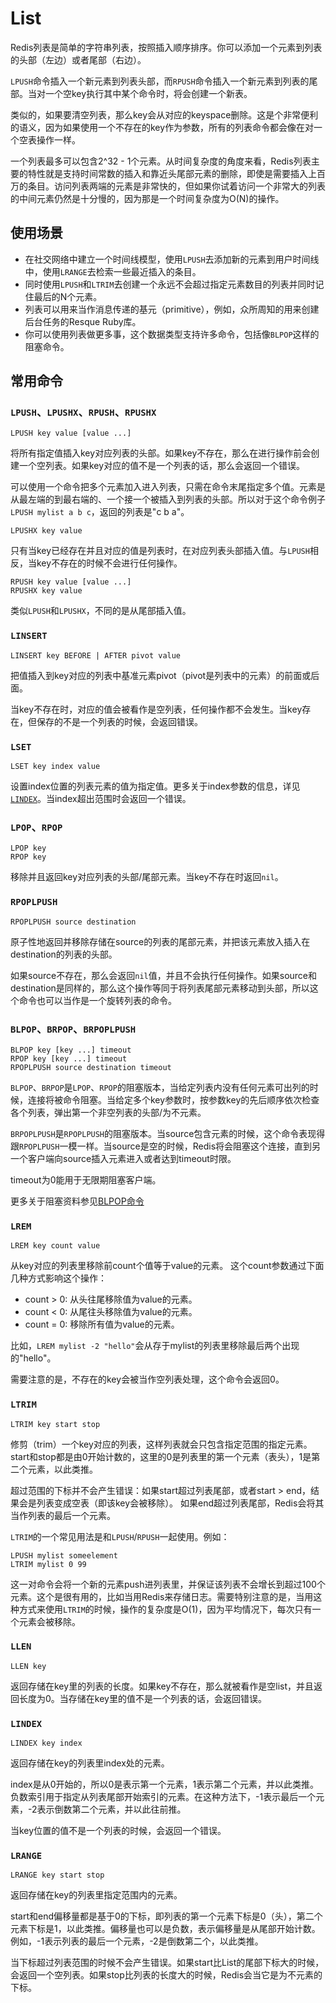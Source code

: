 # List

Redis列表是简单的字符串列表，按照插入顺序排序。你可以添加一个元素到列表的头部（左边）或者尾部（右边）。

`LPUSH`命令插入一个新元素到列表头部，而`RPUSH`命令插入一个新元素到列表的尾部。当对一个空key执行其中某个命令时，将会创建一个新表。

类似的，如果要清空列表，那么key会从对应的keyspace删除。这是个非常便利的语义，因为如果使用一个不存在的key作为参数，所有的列表命令都会像在对一个空表操作一样。

一个列表最多可以包含2^32 - 1个元素。从时间复杂度的角度来看，Redis列表主要的特性就是支持时间常数的插入和靠近头尾部元素的删除，即使是需要插入上百万的条目。访问列表两端的元素是非常快的，但如果你试着访问一个非常大的列表的中间元素仍然是十分慢的，因为那是一个时间复杂度为O(N)的操作。

## 使用场景

- 在社交网络中建立一个时间线模型，使用`LPUSH`去添加新的元素到用户时间线中，使用`LRANGE`去检索一些最近插入的条目。
- 同时使用`LPUSH`和`LTRIM`去创建一个永远不会超过指定元素数目的列表并同时记住最后的N个元素。
- 列表可以用来当作消息传递的基元（primitive），例如，众所周知的用来创建后台任务的Resque Ruby库。
- 你可以使用列表做更多事，这个数据类型支持许多命令，包括像`BLPOP`这样的阻塞命令。

## 常用命令

### `LPUSH`、`LPUSHX`、`RPUSH`、`RPUSHX`

```redis
LPUSH key value [value ...]
```

将所有指定值插入key对应列表的头部。如果key不存在，那么在进行操作前会创建一个空列表。如果key对应的值不是一个列表的话，那么会返回一个错误。

可以使用一个命令把多个元素加入进入列表，只需在命令末尾指定多个值。元素是从最左端的到最右端的、一个接一个被插入到列表的头部。所以对于这个命令例子 `LPUSH mylist a b c`，返回的列表是"c b a"。

```redis
LPUSHX key value
```

只有当key已经存在并且对应的值是列表时，在对应列表头部插入值。与`LPUSH`相反，当key不存在的时候不会进行任何操作。

```redis
RPUSH key value [value ...]
RPUSHX key value
```

类似`LPUSH`和`LPUSHX`，不同的是从尾部插入值。

### `LINSERT`

```redis
LINSERT key BEFORE | AFTER pivot value
```

把值插入到key对应的列表中基准元素pivot（pivot是列表中的元素）的前面或后面。

当key不存在时，对应的值会被看作是空列表，任何操作都不会发生。当key存在，但保存的不是一个列表的时候，会返回错误。

### `LSET`

```redis
LSET key index value
```

设置index位置的列表元素的值为指定值。更多关于index参数的信息，详见[`LINDEX`](#lindex)。当index超出范围时会返回一个错误。

### `LPOP`、`RPOP`

```redis
LPOP key
RPOP key
```

移除并且返回key对应列表的头部/尾部元素。当key不存在时返回`nil`。

### `RPOPLPUSH`

```redis
RPOPLPUSH source destination
```

原子性地返回并移除存储在source的列表的尾部元素，并把该元素放入插入在destination的列表的头部。

如果source不存在，那么会返回`nil`值，并且不会执行任何操作。如果source和destination是同样的，那么这个操作等同于将列表尾部元素移动到头部，所以这个命令也可以当作是一个旋转列表的命令。

### `BLPOP`、`BRPOP`、`BRPOPLPUSH`

```redis
BLPOP key [key ...] timeout
RPOP key [key ...] timeout
RPOPLPUSH source destination timeout
```

`BLPOP`、`BRPOP`是`LPOP`、`RPOP`的阻塞版本，当给定列表内没有任何元素可出列的时候，连接将被命令阻塞。当给定多个key参数时，按参数key的先后顺序依次检查各个列表，弹出第一个非空列表的头部/为不元素。

`BRPOPLPUSH`是`RPOPLPUSH`的阻塞版本。当source包含元素的时候，这个命令表现得跟`RPOPLPUSH`一模一样。当source是空的时候，Redis将会阻塞这个连接，直到另一个客户端向source插入元素进入或者达到timeout时限。

timeout为0能用于无限期阻塞客户端。

更多关于阻塞资料参见[BLPOP命令](http://redis.cn/commands/blpop.html)

### `LREM`

```redis
LREM key count value
```

从key对应的列表里移除前count个值等于value的元素。 这个count参数通过下面几种方式影响这个操作：

- count > 0: 从头往尾移除值为value的元素。
- count < 0: 从尾往头移除值为value的元素。
- count = 0: 移除所有值为value的元素。

比如，`LREM mylist -2 "hello"`会从存于mylist的列表里移除最后两个出现的"hello"。

需要注意的是，不存在的key会被当作空列表处理，这个命令会返回0。

### `LTRIM`

```redis
LTRIM key start stop
```

修剪（trim）一个key对应的列表，这样列表就会只包含指定范围的指定元素。start和stop都是由0开始计数的，这里的0是列表里的第一个元素（表头），1是第二个元素，以此类推。

超过范围的下标并不会产生错误：如果start超过列表尾部，或者start > end，结果会是列表变成空表（即该key会被移除）。 如果end超过列表尾部，Redis会将其当作列表的最后一个元素。

`LTRIM`的一个常见用法是和`LPUSH`/`RPUSH`一起使用。例如：

```redis
LPUSH mylist someelement
LTRIM mylist 0 99
```

这一对命令会将一个新的元素push进列表里，并保证该列表不会增长到超过100个元素。这个是很有用的，比如当用Redis来存储日志。需要特别注意的是，当用这种方式来使用`LTRIM`的时候，操作的复杂度是O(1)，因为平均情况下，每次只有一个元素会被移除。

### `LLEN`

```redis
LLEN key
```

返回存储在key里的列表的长度。如果key不存在，那么就被看作是空list，并且返回长度为0。当存储在key里的值不是一个列表的话，会返回错误。

### `LINDEX`

```redis
LINDEX key index
```

返回存储在key的列表里index处的元素。

index是从0开始的，所以0是表示第一个元素，1表示第二个元素，并以此类推。负数索引用于指定从列表尾部开始索引的元素。在这种方法下，-1表示最后一个元素，-2表示倒数第二个元素，并以此往前推。

当key位置的值不是一个列表的时候，会返回一个错误。

### `LRANGE`

```redis
LRANGE key start stop
```

返回存储在key的列表里指定范围内的元素。

start和end偏移量都是基于0的下标，即列表的第一个元素下标是0（头），第二个元素下标是1，以此类推。偏移量也可以是负数，表示偏移量是从尾部开始计数。例如，-1表示列表的最后一个元素，-2是倒数第二个，以此类推。

当下标超过列表范围的时候不会产生错误。如果start比List的尾部下标大的时候，会返回一个空列表。如果stop比列表的长度大的时候，Redis会当它是为不元素的下标。
